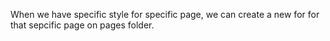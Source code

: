 When we have specific style for specific page, we can create a new for for that sepcific page on pages folder.